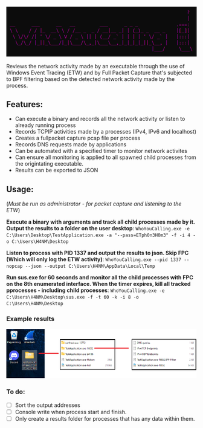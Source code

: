 ![WhoYouCalling?](imgs/headeroutput.png)

Reviews the network activity made by an executable through the use of Windows Event Tracing (ETW) and by Full Packet Capture that's subjected to BPF filtering based on the detected network activity made by the process. 

## Features: 
- Can execute a binary and records all the network activity or listen to already running process
- Records TCPIP activities made by a processes (IPv4, IPv6 and localhost)
- Creates a fullpacket capture pcap file per process
- Records DNS requests made by applications
- Can be automated with a specified timer to monitor network activites
- Can ensure all monitoring is applied to all spawned child processes from the origintating executable.
- Results can be exported to JSON

## Usage:
(*Must be run as administrator - for packet capture and listening to the ETW*) 

**Execute a binary with arguments and track all child processes made by it. Output the results to a folder on the user desktop**:
`WhoYouCalling.exe -e C:\Users\Desktop\TestApplication.exe -a "--pass=ETph0n3H0m3" -f -i 4 -o C:\Users\H4NM\Desktop`

**Listen to process with PID 1337 and output the results to json. Skip FPC (Which will only log the ETW activity)**:
`WhoYouCalling.exe --pid 1337 --nopcap --json --output C:\Users\H4NM\AppData\Local\Temp`

**Run sus.exe for 60 seconds and monitor all the child processes with FPC on the 8th enumerated interface. When the timer expires, kill all tracked pprocesses - including child processes**:
`WhoYouCalling.exe -e C:\Users\H4NM\Desktop\sus.exe -f -t 60 -k -i 8 -o C:\Users\H4NM\Desktop`

### Example results
![WhoYouCalling?](imgs/ExampleOutput.png)


### To do:
- [ ] Sort the output addresses
- [ ] Console write when process start and finish. 
- [ ] Only create a results folder for processes that has any data within them.